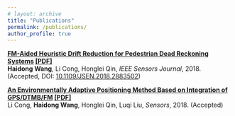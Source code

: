 ```yaml
---
# layout: archive
title: "Publications"
permalink: /publications/
author_profile: true
---
```


<!-- {% if author.googlescholar %}
  You can also find my articles on <u><a href="{{author.googlescholar}}">my Google Scholar profile</a>.</u>
{% endif %}

{% include base_path %}

{% for post in site.publications reversed %}
  {% include archive-single.html %}
{% endfor %} -->

<!-- <style>a:hover {text-decoration:underline;}</style> -->


<b>[FM-Aided Heuristic Drift Reduction for Pedestrian Dead Reckoning Systems](https://cleartune.github.io/publication/PDR)  [[PDF]](https://cleartune.github.io/files/Paper_PDR.pdf)</b> <br> 
<b>Haidong Wang</b>, Li Cong, Honglei Qin, <i>IEEE Sensors Journal</i>, 2018. (Accepted, DOI: [10.1109/JSEN.2018.2883502](https://doi.org/10.1109/JSEN.2018.2883502))

<b>[An Environmentally Adaptive Positioning Method Based on Integration of GPS/DTMB/FM](https://cleartune.github.io/publication/GPS_DTMB_FM)  [[PDF]](https://cleartune.github.io/files/Paper_GPS_DTMB_FM.pdf)</b> <br>
Li Cong, <b>Haidong Wang</b>, Honglei Qin, Luqi Liu, <i>Sensors</i>, 2018. (Accepted)

